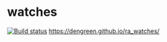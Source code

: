 # watches
[![Build status](https://ci.appveyor.com/api/projects/status/k1vj9amgqbn0hupn?svg=true)](https://ci.appveyor.com/project/DenGreen/ra-watches)
https://dengreen.github.io/ra_watches/